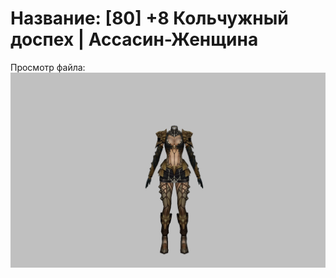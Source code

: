 # Название: [80] +8 Кольчужный доспех | Ассасин-Женщина

Просмотр файла:
![p070005.png](p070005.png)